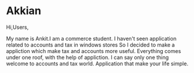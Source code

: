 # Akkian

Hi,Users,

My name is Ankit.I am a commerce student.
I haven't seen application related to accounts and tax in windows stores
So I decided to make a appliction which make tax and accounts more useful.
Everything comes under one roof, with the help of appliction.
I can say only one thing
welcome to accounts and tax world.
Application that make your life simple.
